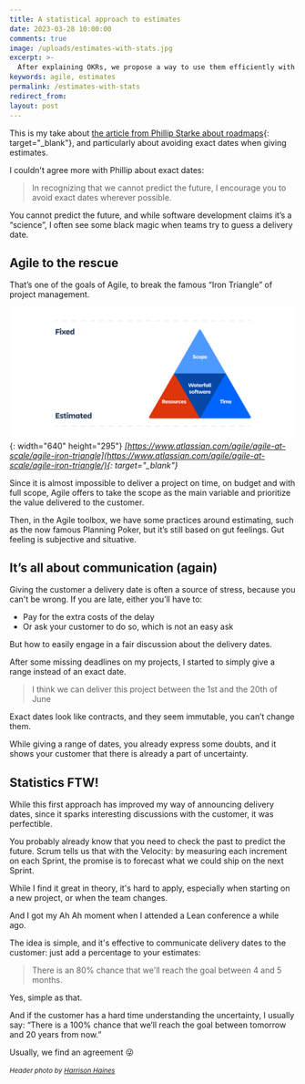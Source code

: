 ```yaml
---
title: A statistical approach to estimates
date: 2023-03-28 10:00:00
comments: true
image: /uploads/estimates-with-stats.jpg
excerpt: >-
  After explaining OKRs, we propose a way to use them efficiently with your teammates to make the team work environment better.
keywords: agile, estimates
permalink: /estimates-with-stats
redirect_from:
layout: post
---
```


This is my take about [the article from Phillip Starke about roadmaps](https://starkephillip.com/roadmap-outcomes/){: target="_blank"}, and particularly about avoiding exact dates when giving estimates.

I couldn't agree more with Phillip about exact dates:

> In recognizing that we cannot predict the future, I encourage you to avoid exact dates wherever possible. 

You cannot predict the future, and while software development claims it’s a “science”, I often see some black magic when teams try to guess a delivery date.

## Agile to the rescue

That’s one of the goals of Agile, to break the famous “Iron Triangle” of project management.

![](/uploads/estimates.png){: width="640" height="295"}
*[https://www.atlassian.com/agile/agile-at-scale/agile-iron-triangle](https://www.atlassian.com/agile/agile-at-scale/agile-iron-triangle/){: target="_blank"}*

Since it is almost impossible to deliver a project on time, on budget and with full scope, Agile offers to take the scope as the main variable and prioritize the value delivered to the customer.

Then, in the Agile toolbox, we have some practices around estimating, such as the now famous Planning Poker, but it’s still based on gut feelings. Gut feeling is subjective and situative.

## It’s all about communication (again)

Giving the customer a delivery date is often a source of stress, because you can't be wrong. If you are late, either you’ll have to:
- Pay for the extra costs of the delay
- Or ask your customer to do so, which is not an easy ask

But how to easily engage in a fair discussion about the delivery dates.

After some missing deadlines on my projects, I started to simply give a range instead of an exact date.

> I think we can deliver this project between the 1st and the 20th of June

Exact dates look like contracts, and they seem immutable, you can’t change them.

While giving a range of dates, you already express some doubts, and it shows your customer that there is already a part of uncertainty.

## Statistics FTW!

While this first approach has improved my way of announcing delivery dates, since it sparks interesting discussions with the customer, it was perfectible.

You probably already know that you need to check the past to predict the future. Scrum tells us that with the Velocity: by measuring each increment on each Sprint, the promise is to forecast what we could ship on the next Sprint.

While I find it great in theory, it's hard to apply, especially when starting on a new project, or when the team changes.

And I got my Ah Ah moment when I attended a Lean conference a while ago.

The idea is simple, and it's effective to communicate delivery dates to the customer: just add a percentage to your estimates:
> There is an 80% chance that we'll reach the goal between 4 and 5 months.

Yes, simple as that.

And if the customer has a hard time understanding the uncertainty, I usually say: “There is a 100% chance that we’ll reach the goal between tomorrow and 20 years from now.”

Usually, we find an agreement 😜

<small><em>Header photo by <a target="_blank" rel="noopener" href="https://www.pexels.com/en-us/@harrisonhaines/">Harrison Haines
</a></em></small>
